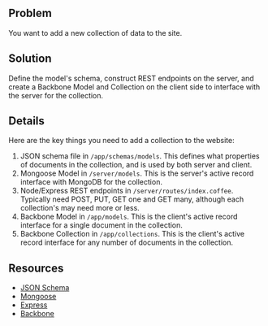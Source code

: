 ## Problem

You want to add a new collection of data to the site.

## Solution

Define the model's schema, construct REST endpoints on the server, and create a Backbone Model and Collection on the client side to interface with the server for the collection.

## Details

Here are the key things you need to add a collection to the website:

1. JSON schema file in `/app/schemas/models`. This defines what properties of documents in the collection, and is used by both server and client.
1. Mongoose Model in `/server/models`. This is the server's active record interface with MongoDB for the collection.
1. Node/Express REST endpoints in `/server/routes/index.coffee`. Typically need POST, PUT, GET one and GET many, although each collection's may need more or less.
1. Backbone Model in `/app/models`. This is the client's active record interface for a single document in the collection.
1. Backbone Collection in `/app/collections`. This is the client's active record interface for any number of documents in the collection.

## Resources

* [JSON Schema](http://json-schema.org/)
* [Mongoose](http://mongoosejs.com/docs/guide.html)
* [Express](http://expressjs.com/en/3x/api.html)
* [Backbone](http://backbonejs.org/)